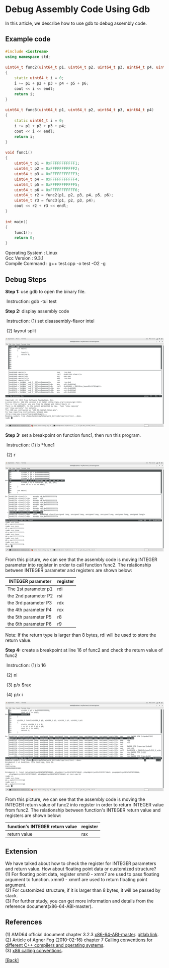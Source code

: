 # Debug Assembly Code Using Gdb 
In this article, we describe how to use gdb to debug assembly code.

## Example code
```c++
#include <iostream>
using namespace std;

uint64_t func2(uint64_t p1, uint64_t p2, uint64_t p3, uint64_t p4, uint64_t p5, uint64_t p6)
{
    static uint64_t i = 0;
    i += p1 + p2 + p3 + p4 + p5 + p6;
    cout << i << endl;
    return i;
}

uint64_t func3(uint64_t p1, uint64_t p2, uint64_t p3, uint64_t p4)
{
    static uint64_t i = 0;
    i += p1 + p2 + p3 + p4;
    cout << i << endl;
    return i;
}

void func1()
{
    uint64_t p1 = 0xFFFFFFFFFFF1;
    uint64_t p2 = 0xFFFFFFFFFFF2;
    uint64_t p3 = 0xFFFFFFFFFFF3;
    uint64_t p4 = 0xFFFFFFFFFFF4;
    uint64_t p5 = 0xFFFFFFFFFFF5;
    uint64_t p6 = 0xFFFFFFFFFFF6;
    uint64_t r2 = func2(p1, p2, p3, p4, p5, p6);
    uint64_t r3 = func3(p1, p2, p3, p4);
    cout << r2 + r3 << endl;
}

int main()
{
    func1();
    return 0;
}
```
Operating System : Linux  
Gcc Version : 9.3.1  
Compile Command : g++ test.cpp -o test -O2 -g  

## Debug Steps

**Step 1:** use gdb to open the binary file.

​              Instruction: gdb -tui test

**Step 2:** display assembly code

​              Instruction: (1) set disassembly-flavor intel

​                                    (2) layout split

![layout split](https://github.com/Hankin-Liu/hankin.github.io/blob/master/debug_skills/layout_split.png)

**Step 3:** set a breakpoint on function func1, then run this program.

​              Instruction: (1) b *func1

​                                   (2) r

![check_parameter_from_register](https://github.com/Hankin-Liu/hankin.github.io/blob/master/debug_skills/check_parameter_from_register.png)

From this picture, we can see that the assembly code is moving INTEGER parameter into register in order to call function func2. The relationship between INTEGER parameter and registers are shown below:

| INTEGER parameter            | register |
| -------------------- | -------- |
| The 1st parameter p1 | rdi      |
| the 2nd parameter P2 | rsi      |
| the 3rd parameter P3 | rdx      |
| the 4th parameter P4 | rcx      |
| the 5th parameter P5 | r8       |
| the 6th parameter P6 | r9       |
Note: If the return type is larger than 8 bytes, rdi will be used to store the return value.

**Step 4:** create a breakpoint at line 16 of func2 and check the return value of func2

​             Instruction: (1) b 16

​                                   (2) ni

​                                   (3) p/x $rax

​                                   (4) p/x i

![check_return_value_from_register](https://github.com/Hankin-Liu/hankin.github.io/blob/master/debug_skills/check_return_value_from_register.png)

From this picture, we can see that the assembly code is moving the INTEGER return value of func2 into register in order to return INTEGER value from func2. The relationship between function's INTEGER return value and registers are shown below:

| function's INTEGER return value| register |
| ----------------------- | -------- |
| return value            | rax      |

## Extension
We have talked about how to check the register for INTEGER parameters and return value. How about floating point data or customized structure?   
(1) For floating point data, register xmm0 - xmm7 are used to pass floating argument to function. xmm0 - xmm1 are used to return floating point argument.  
(2) For customized structure, if it is larger than 8 bytes, it will be passed by stack.  
(3) For further study, you can get more information and details from the reference document(x86-64-ABI-master).  

## References  
(1) AMD64 official document chapter 3.2.3 [x86-64-ABI-master](https://github.com/hjl-tools/x86-psABI/wiki/x86-64-psABI-1.0.pdf). [gitlab link](https://gitlab.com/x86-psABIs/x86-64-ABI).  
(2) Article of Agner Fog (2010-02-16) chapter 7 [Calling conventions for different C++ compilers and operating systems](http://agner.org/optimize/calling_conventions.pdf).  
(3) [x86 calling conventions](https://en.wikipedia.org/wiki/X86_calling_conventions#List_of_x86_calling_conventions).  

[\[Back\]](https://github.com/Hankin-Liu/hankin.github.io/blob/master/debug_skills/debug_skills.md)
